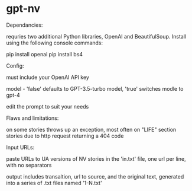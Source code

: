# gpt-nv
Dependancies:

requries two additional Python libraries, OpenAI and BeautifulSoup. Install using the following console commands:

pip install openai
pip install bs4

Config:

must include your OpenAI API key

model - 'false' defaults to GPT-3.5-turbo model, 'true' switches modle to gpt-4

edit the prompt to suit your needs


Flaws and limitations:

on some stories throws up an exception, most often on "LIFE" section stories due to http request returning a 404 code

Input URLs:

paste URLs to UA versions of NV stories in the 'in.txt' file, one url per line, with no separators

output includes transaltion, url to source, and the original text, generated into a series of .txt files named '1-N.txt'
